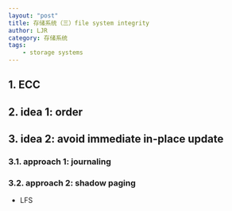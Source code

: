 ```yaml
---
layout: "post"
title: 存储系统（三）file system integrity
author: LJR
category: 存储系统
tags:
    - storage systems
---
```


## 1. ECC

## 2. idea 1: order

## 3. idea 2: avoid immediate in-place update

### 3.1. approach 1: journaling

### 3.2. approach 2: shadow paging

+ LFS
